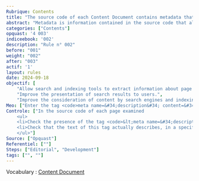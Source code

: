 ```yaml
---
Rubrique: Contents
title: "The source code of each Content Document contains metadata that describes its content"
abstract: "Metadata is information contained in the source code that allows it to be described or provided with information about it. This rule concerns the description metadata which, as its name suggests, allows you to describe the page."
categories: ["Contents"]
opquast: '4 003'
indiceebook: '002'
description: "Rule n° 002"
before: "001"
weight: "002"
after: "003"
actif: '1'
layout: rules
date: 2024-09-18
objectif: [
    "Allow search and indexing tools to extract information about page content.",
    "Improve the presentation of search results to users.",
    "Improve the consideration of content by search engines and indexing tools."]
Meo: ["Enter the tag <code>meta name=&#34;description&#34; content=&#34;&#34;</code>, or failing that a specific element having the same function, with a description of the content of the page or site."]
Controle: ["In the source code of each page examined 
    <ul>
    <li>Check the presence of the tag <code>&lt;meta name=&#34;description&#34; content=&#34;&#34; /&gt;</code> or an equivalent using, for example, browser development tools.</li>
    <li>Check that the text of this tag actually describes, in a specific or more generic way, the content of the page.</li>
    </ul>"]
Source: ["Opquast"]
Referentiel: [""]
Steps: ["Editorial", "Development"]
tags: ["", ""]
---
```


Vocabulary : [Content Document](../../vocabulaire#contentdocument)